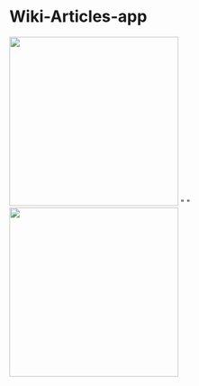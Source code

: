 # Wiki-Articles-app

<img src="https://user-images.githubusercontent.com/57033670/173361125-5020bec4-82ea-4231-bbdd-0328a9d1c20b.jpeg"  width="300"/> "   " <img src="https://user-images.githubusercontent.com/57033670/173361169-635c28ba-144a-42da-816a-339cc51ab183.jpeg"  width="300"/>
